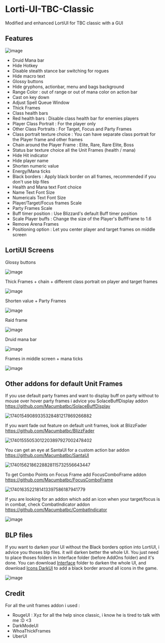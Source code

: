 # Lorti-UI-TBC-Classic
Modified and enhanced LortiUI for TBC classic with a GUI

## Features
![image](https://github.com/user-attachments/assets/157a73c1-75f3-4596-9d6b-f482e3ff188b)

- Druid Mana bar
- Hide Hotkey
- Disable stealth stance bar switching for rogues
- Hide macro text
- Glossy buttons
- Hide gryphons, actionbar, menu and bags background
- Range Color : out of range or out of mana color on action bar
- Cast on key down
- Adjust Spell Queue Window
- Thick Frames
- Class health bars
- Red health bars : Disable class health bar for enemies players
- Player Class Portrait : For the player only
- Other Class Portraits : For Target, Focus and Party Frames
- Class portrait texture choice : You can have separate class portrait for the Player frame and other frames
- Chain around the Player Frame : Elite, Rare, Rare Elite, Boss
- Status bar texture choice all the Unit Frames (health / mana)
- Hide Hit indicator
- Hide player name
- Shorten numeric value
- Energy/Mana ticks
- Black borders : Apply black border on all frames, recommended if you don't use blp files
- Health and Mana text Font choice
- Name Text Font Size
- Numericals Text Font Size
- Player/Target/Focus frames Scale
- Party Frames Scale
- Buff timer position : Use Blizzard's default Buff timer position
- Scale Player buffs : Change the size of the Player's BuffFrame to 1.6
- Remove Arena Frames
- Positioning option : Let you center player and target frames on middle screen


## LortiUI Screens
Glossy buttons

![image](https://github.com/user-attachments/assets/fd353cbc-cc5c-4ef3-8c3d-466eac7eb7f3)

Thick Frames + chain + different class portrait on player and target frames

![image](https://github.com/user-attachments/assets/8f8e1542-3247-424b-9bfb-7ba52980525a)

Shorten value + Party Frames

![image](https://github.com/user-attachments/assets/6f9ba865-6e3a-4da4-b1cf-cf7ffd27a79a)

Raid frame

![image](https://github.com/user-attachments/assets/3875e168-3023-4dbf-b681-7bc46b7dee33)

Druid mana bar

![image](https://github.com/user-attachments/assets/70620303-b64a-4190-a615-0407be366cbb)

Frames in middle screen + mana ticks

![image](https://github.com/user-attachments/assets/3d55c161-4e81-4c24-bb99-ae6090479f82)


## Other addons for default Unit Frames
If you use default party frames and want to display buff on party without to mouse over hover party frames i advice you SolaceBuffDisplay addon
https://github.com/Macumbatbc/SolaceBuffDisplay

![17401549089335328481217869266882](https://github.com/user-attachments/assets/558311e7-5752-47f9-89dd-aea52f56fbb9)

If you want fade out feature on default unit frames, look at BlizzFader 
https://github.com/Macumbatbc/BlizzFader

![17401555053012203897927002478402](https://github.com/user-attachments/assets/b4a21e49-d004-46a6-9aa2-3af321bdd44b)

You can get an eye at SantaUI for a custom action bar addon
https://github.com/Macumbatbc/SantaUI

![17401562186228828115732556643447](https://github.com/user-attachments/assets/f1c9f0fb-61bd-4350-bc13-210dd99cde64)

To get Combo Points on Focus Frame add FocusComboFrame addon
https://github.com/Macumbatbc/FocusComboFrame

![1740163522181413397586187941779](https://github.com/user-attachments/assets/17526b9f-4609-4164-a457-844ef6192337)

If you are looking for an addon which add an icon when your target/focus is in combat, check CombatIndicator addon
https://github.com/Macumbatbc/CombatIndicator

![image](https://github.com/user-attachments/assets/1a05ef81-53c0-431e-88de-dc0d79da0b4d)

## BLP files
If you want to darken your UI without the Black borders option into LortiUI, i advice you thoses blp files. it will darken better the whole UI. You just need to place thoses folders in Interface folder (before AddOns folder) and it's done.
You can download [Interface](https://github.com/Macumbatbc/Lorti-UI-TBC-Classic/raw/refs/heads/main/Interface.zip) folder to darken the whole UI, and download [Icons DarkUI](https://github.com/Macumbatbc/Lorti-UI-TBC-Classic/raw/refs/heads/main/Icons%20darkUI.zip) to add a black border around all icons in the game.

![image](https://github.com/user-attachments/assets/d77e3775-491f-4c62-b8a4-649f8b535d8e)

## Credit
For all the unit frames addon i used :
- RougeUI : Xyz for all the help since classic, i know he is tired to talk with me :D <3
- DarkModeUI
- WhoaThickFrames
- UberUI

